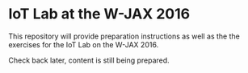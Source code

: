 # IoT Lab at the W-JAX 2016

This repository will provide preparation instructions as well as the the 
exercises for the IoT Lab on the W-JAX 2016.

Check back later, content is still being prepared.

